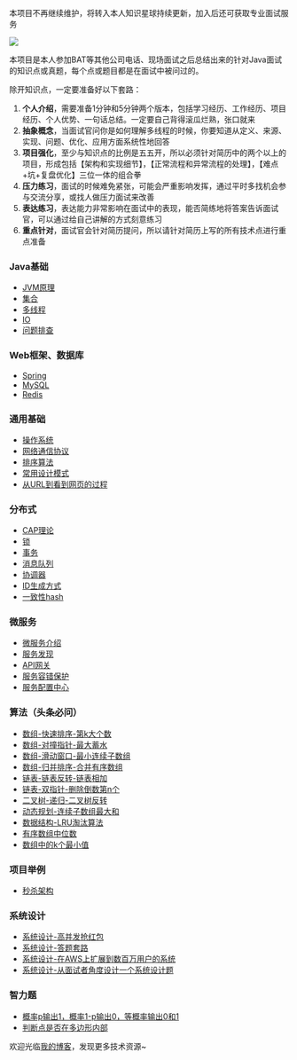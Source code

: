 本项目不再继续维护，将转入本人知识星球持续更新，加入后还可获取专业面试服务

![](https://wx1.sinaimg.cn/mw2000/bea16acaly8h006u8jli5j20go0go3z5.jpg)

本项目是本人参加BAT等其他公司电话、现场面试之后总结出来的针对Java面试的知识点或真题，每个点或题目都是在面试中被问过的。

除开知识点，一定要准备好以下套路：  
1. **个人介绍**，需要准备1分钟和5分钟两个版本，包括学习经历、工作经历、项目经历、个人优势、一句话总结。一定要自己背得滚瓜烂熟，张口就来
2. **抽象概念**，当面试官问你是如何理解多线程的时候，你要知道从定义、来源、实现、问题、优化、应用方面系统性地回答
3. **项目强化**，至少与知识点的比例是五五开，所以必须针对简历中的两个以上的项目，形成包括【架构和实现细节】，【正常流程和异常流程的处理】，【难点+坑+复盘优化】三位一体的组合拳
4. **压力练习**，面试的时候难免紧张，可能会严重影响发挥，通过平时多找机会参与交流分享，或找人做压力面试来改善
5. **表达练习**，表达能力非常影响在面试中的表现，能否简练地将答案告诉面试官，可以通过给自己讲解的方式刻意练习
6. **重点针对**，面试官会针对简历提问，所以请针对简历上写的所有技术点进行重点准备

### Java基础
* [JVM原理](https://github.com/xbox1994/Java-Interview/blob/master/MD/Java基础-JVM原理.md)
* [集合](https://github.com/xbox1994/Java-Interview/blob/master/MD/Java基础-集合.md)
* [多线程](https://github.com/xbox1994/Java-Interview/blob/master/MD/Java基础-多线程.md)
* [IO](https://github.com/xbox1994/Java-Interview/blob/master/MD/Java基础-IO.md)
* [问题排查](http://www.wangtianyi.top/blog/2018/07/20/javasheng-chan-huan-jing-xia-wen-ti-pai-cha/?utm_source=github&utm_medium=github)
### Web框架、数据库
* [Spring](https://github.com/xbox1994/Java-Interview/blob/master/MD/Web框架-Spring.md)
* [MySQL](https://github.com/xbox1994/Java-Interview/blob/master/MD/数据库-MySQL.md)
* [Redis](https://github.com/xbox1994/Java-Interview/blob/master/MD/数据库-Redis.md)
### 通用基础
* [操作系统](https://github.com/xbox1994/Java-Interview/blob/master/MD/通用基础-操作系统.md)
* [网络通信协议](https://github.com/xbox1994/Java-Interview/blob/master/MD/通用基础-网络通信协议.md)
* [排序算法](https://github.com/xbox1994/Java-Interview/blob/master/MD/通用基础-排序算法.md)
* [常用设计模式](https://github.com/xbox1994/Java-Interview/blob/master/MD/通用基础-设计模式.md)
* [从URL到看到网页的过程](http://www.wangtianyi.top/blog/2017/10/22/cong-urlkai-shi-,ding-wei-shi-jie/?utm_source=github&utm_medium=github)
### 分布式
* [CAP理论](https://github.com/xbox1994/Java-Interview/blob/master/MD/分布式-CAP理论.md)
* [锁](https://github.com/xbox1994/Java-Interview/blob/master/MD/分布式-锁.md)
* [事务](https://github.com/xbox1994/Java-Interview/blob/master/MD/分布式-事务.md)
* [消息队列](https://github.com/xbox1994/Java-Interview/blob/master/MD/分布式-消息队列.md)
* [协调器](https://github.com/xbox1994/Java-Interview/blob/master/MD/分布式-协调器.md)
* [ID生成方式](https://github.com/xbox1994/Java-Interview/blob/master/MD/分布式-ID生成方式.md)
* [一致性hash](https://github.com/xbox1994/Java-Interview/blob/master/MD/分布式-一致性hash.md)
### 微服务
* [微服务介绍](http://www.wangtianyi.top/blog/2017/04/16/microservies-1-introduction-to-microservies/?utm_source=github&utm_medium=github)
* [服务发现](https://github.com/xbox1994/Java-Interview/blob/master/MD/微服务-服务注册与发现.md)
* [API网关](https://github.com/xbox1994/Java-Interview/blob/master/MD/微服务-网关.md)
* [服务容错保护](https://github.com/xbox1994/Java-Interview/blob/master/MD/微服务-服务容错保护.md)
* [服务配置中心](https://github.com/xbox1994/Java-Interview/blob/master/MD/微服务-服务配置中心.md)
### 算法（头条必问）
* [数组-快速排序-第k大个数](https://github.com/xbox1994/Java-Interview/blob/master/MD/算法-数组-快速排序-第k大个数.md)
* [数组-对撞指针-最大蓄水](https://github.com/xbox1994/Java-Interview/blob/master/MD/算法-数组-对撞指针-最大蓄水.md)
* [数组-滑动窗口-最小连续子数组](https://github.com/xbox1994/Java-Interview/blob/master/MD/算法-数组-滑动窗口-最小连续子数组.md)
* [数组-归并排序-合并有序数组](https://github.com/xbox1994/Java-Interview/blob/master/MD/算法-数组-归并排序-合并有序数组.md)
* [链表-链表反转-链表相加](https://github.com/xbox1994/Java-Interview/blob/master/MD/算法-链表-反转链表-链表相加.md)
* [链表-双指针-删除倒数第n个](https://github.com/xbox1994/Java-Interview/blob/master/MD/算法-链表-双指针-删除倒数第n个.md)
* [二叉树-递归-二叉树反转](https://github.com/xbox1994/Java-Interview/blob/master/MD/算法-二叉树-递归-二叉树反转.md)
* [动态规划-连续子数组最大和](https://github.com/xbox1994/Java-Interview/blob/master/MD/算法-动态规划-连续子数组最大和.md)
* [数据结构-LRU淘汰算法](https://github.com/xbox1994/Java-Interview/blob/master/MD/算法-数据结构-LRU淘汰算法.md)
* [有序数组中位数](https://leetcode-cn.com/problems/median-of-two-sorted-arrays/solution/xun-zhao-liang-ge-you-xu-shu-zu-de-zhong-wei-s-114/)
* [数组中的k个最小值](https://leetcode-cn.com/problems/zui-xiao-de-kge-shu-lcof/solution/zui-xiao-de-kge-shu-by-leetcode-solution/)
### 项目举例
* [秒杀架构](https://github.com/xbox1994/Java-Interview/blob/master/MD/秒杀架构.md)
### 系统设计
* [系统设计-高并发抢红包](https://github.com/xbox1994/Java-Interview/blob/master/MD/系统设计-高并发抢红包.md)
* [系统设计-答题套路](https://github.com/donnemartin/system-design-primer/blob/master/README-zh-Hans.md#%E5%A6%82%E4%BD%95%E5%A4%84%E7%90%86%E4%B8%80%E4%B8%AA%E7%B3%BB%E7%BB%9F%E8%AE%BE%E8%AE%A1%E7%9A%84%E9%9D%A2%E8%AF%95%E9%A2%98)
* [系统设计-在AWS上扩展到数百万用户的系统](https://www.wangtianyi.top/blog/2019/03/06/zai-awsshang-kuo-zhan-dao-shu-bai-mo-yong-hu-de-xi-tong/?utm_source=github&utm_medium=github)
* [系统设计-从面试者角度设计一个系统设计题](http://www.wangtianyi.top/blog/2018/08/31/xi-tong-she-ji-mian-shi-ti-zong-he-kao-cha-mian-shi-zhe-de-da-zhao/?utm_source=github&utm_medium=github)
### 智力题
* [概率p输出1，概率1-p输出0，等概率输出0和1](https://blog.csdn.net/qq_29108585/article/details/60765640)
* [判断点是否在多边形内部](https://www.cnblogs.com/muyefeiwu/p/11260366.html)

欢迎光临[我的博客](http://www.wangtianyi.top/?utm_source=github&utm_medium=github)，发现更多技术资源~
